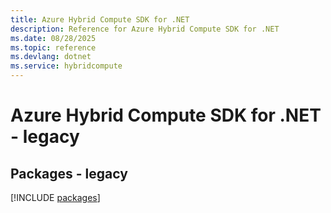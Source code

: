 ```yaml
---
title: Azure Hybrid Compute SDK for .NET
description: Reference for Azure Hybrid Compute SDK for .NET
ms.date: 08/28/2025
ms.topic: reference
ms.devlang: dotnet
ms.service: hybridcompute
---
```

# Azure Hybrid Compute SDK for .NET - legacy
## Packages - legacy
[!INCLUDE [packages](hybrid-compute-index.md)]